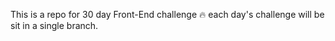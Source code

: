 This is a repo for 30 day Front-End challenge 🔥
each day's challenge will be sit in a single branch.
